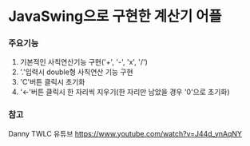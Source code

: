 # JavaSwing으로 구현한 계산기 어플


### 주요기능
1. 기본적인 사칙연산기능 구현('+', '-', 'x', '/')
2. '.'입력시 double형 사칙연산 기능 구현
3. 'C'버튼 클릭시 초기화
4. '←'버튼 클릭시 한 자리씩 지우기(한 자리만 남았을 경우 '0'으로 초기화)


### 참고
Danny TWLC 유튜브 https://www.youtube.com/watch?v=J44d_ynAqNY




